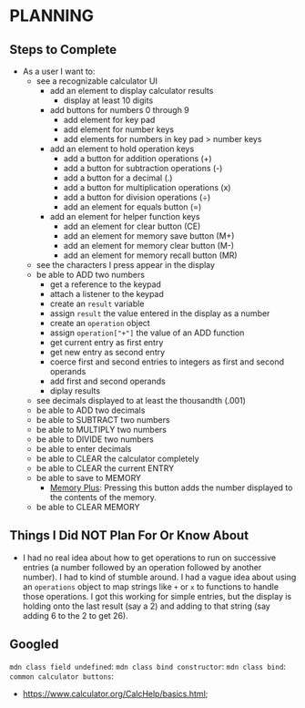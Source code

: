 # PLANNING

## Steps to Complete

- As a user I want to:
  - see a recognizable calculator UI
    - add an element to display calculator results
      - display at least 10 digits
    - add buttons for numbers 0 through 9
      - add element for key pad
      - add element for number keys
      - add elements for numbers in key pad > number keys
    - add an element to hold operation keys
      - add a button for addition operations (+)
      - add a button for subtraction operations (-)
      - add a button for a decimal (.)
      - add a button for multiplication operations (x)
      - add a button for division operations (÷)
      - add an element for equals button (=)
    - add an element for helper function keys
      - add an element for clear button (CE)
      - add an element for memory save button (M+)
      - add an element for memory clear button (M-)
      - add an element for memory recall button (MR)
  - see the characters I press appear in the display
  - be able to ADD two numbers
    - get a reference to the keypad
    - attach a listener to the keypad
    - create an `result` variable
    - assign `result` the value entered in the display as a number
    - create an `operation` object
    - assign `operation["+"]` the value of an ADD function
    - get current entry as first entry
    - get new entry as second entry
    - coerce first and second entries to integers as first and second operands
    - add first and second operands
    - diplay results
  - see decimals displayed to at least the thousandth (.001)
  - be able to ADD two decimals
  - be able to SUBTRACT two numbers
  - be able to MULTIPLY two numbers
  - be able to DIVIDE two numbers
  - be able to enter decimals
  - be able to CLEAR the calculator completely
  - be able to CLEAR the current ENTRY
  - be able to save to MEMORY
    - [Memory Plus](https://www.calculator.org/CalcHelp/basics.html): Pressing this button adds the number displayed to the contents of the memory.
  - be able to CLEAR MEMORY

## Things I Did NOT Plan For Or Know About

- I had no real idea about how to get operations to run on successive entries (a number followed by an operation followed by another number). I had to kind of stumble around. I had a vague idea about using an `operations` object to map strings like `+` or `x` to functions to handle those operations. I got this working for simple entries, but the display is holding onto the last result (say a 2) and adding to that string (say adding 6 to the 2 to get 26).

## Googled

`mdn class field undefined`:
`mdn class bind constructor`:
`mdn class bind`:
`common calculator buttons`:

- https://www.calculator.org/CalcHelp/basics.html;
